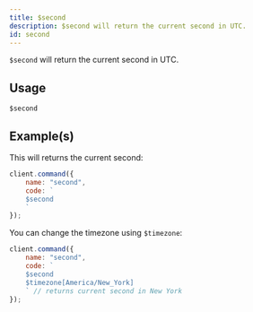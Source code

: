 ```yaml
---
title: $second
description: $second will return the current second in UTC.
id: second
---
```


`$second` will return the current second in UTC.

## Usage

```aoi
$second
```

## Example(s)

This will returns the current second:

```javascript
client.command({
    name: "second",
    code: `
    $second
    `
});
```

You can change the timezone using `$timezone`:

```javascript
client.command({
    name: "second",
    code: `
    $second 
    $timezone[America/New_York]
    ` // returns current second in New York
});
```
